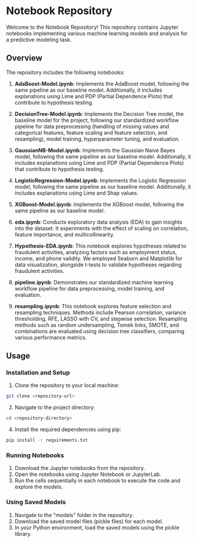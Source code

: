 # Notebook Repository

Welcome to the Notebook Repository! This repository contains Jupyter notebooks implementing various machine learning models and analysis for a predictive modeling task.

## Overview

The repository includes the following notebooks:

1. **AdaBoost-Model.ipynb**: Implements the AdaBoost model, following the same pipeline as our baseline model. Additionally, it includes explanations using Lime and PDP (Partial Dependence Plots) that contribute to hypothesis testing.

2. **DecisionTree-Model.ipynb**: Implements the Decision Tree model, the baseline model for the project, following our standardized workflow pipeline for data preprocessing (handling of missing values and categorical features, feature scaling and feature selection, and resampling), model training, hyperparameter tuning, and evaluation.

3. **GaussianNB-Model.ipynb**: Implements the Gaussian Naive Bayes model, following the same pipeline as our baseline model. Additionally, it includes explanations using Lime and PDP (Partial Dependence Plots) that contribute to hypothesis testing.

4. **LogisticRegression-Model.ipynb**: Implements the Logistic Regression model, following the same pipeline as our baseline model. Additionally, it includes explanations using Lime and Shap values.

5. **XGBoost-Model.ipynb**: Implements the XGBoost model, following the same pipeline as our baseline model.

6. **eda.ipynb**: Conducts exploratory data analysis (EDA) to gain insights into the dataset. It experiments with the effect of scaling on correlation, feature importance, and multicollinearity. 

7. **Hypothesis-EDA.ipynb**: This notebook explores hypotheses related to fraudulent activities, analyzing factors such as employment status, income, and phone validity. We employed Seaborn and Matplotlib for data visualization, alongside t-tests to validate hypotheses regarding fraudulent activities.

8. **pipeline.ipynb**: Demonstrates our standardized machine learning workflow pipeline for data preprocessing, model training, and evaluation. 

9. **resampling.ipynb**: This notebook explores feature selection and resampling techniques. Methods include Pearson correlation, variance thresholding, RFE, LASSO with CV, and stepwise selection. Resampling methods such as random undersampling, Tomek links, SMOTE, and combinations are evaluated using decision tree classifiers, comparing various performance metrics.

## Usage
  
### Installation and Setup
1. Clone the repository to your local machine:
```bash
git clone <repository-url>
```
2. Navigate to the project directory:
```bash
cd <repository-directory>
```
4. Install the required dependencies using pip:
```bash
pip install -r requirements.txt
```
### Running Notebooks
1. Download the Jupyter notebooks from the repository.
2. Open the notebooks using Jupyter Notebook or JupyterLab.
3. Run the cells sequentially in each notebook to execute the code and explore the models.

### Using Saved Models
1. Navigate to the "models" folder in the repository.
2. Download the saved model files (pickle files) for each model.
3. In your Python environment, load the saved models using the pickle library.
